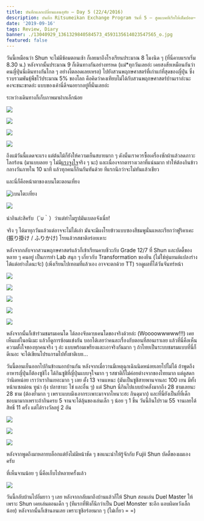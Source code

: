 ```yaml
---
title: บันทึกแลกเปลี่ยนแดนอุทัย — Day 5 (22/4/2016)
description: บันทึก Ritsumeikan Exchange Program วันที่ 5 — สูดแบคทีเรียให้เต็มปอด~
date: '2019-09-16'
tags: Review, Diary
banner: ./13040929_1361329840584573_4593135614023547565_o.jpg
featured: false
---
```


วันนี้เหมือนว่า Shun จะไม่มีซ้อมตอนเช้า ก็เลยมาถึงโรงเรียนประมาณ 8 โมงนิด ๆ (ที่นี่คาบแรกเริ่ม 8.30 น.) หลังจากนั้นประมาณ 9 ก็เดินทางกันอย่างทรหด (แม่*ทุกวันเลยอ่ะ เคยสงสัยเหมือนกันว่าคนญี่ปุ่นนี่เดินทางกันไกล ๆ อย่างงี้ตลอดเลยเหรอ) ไปยังสวนพฤกษศาสตร์ที่เก่าแก่ที่สุดของญี่ปุ่น ซึ่งรวบรวมพันธุ์พืชไว้ประมาณ 5% ของโลก คือคิดว่าคงเทียบไม่ได้กับสวนพฤกษศาสตร์บ้านเราอ่ะนะ คงจะชนะขาดอ่ะ แบบของเค้านี่ดีจนอยากอยู่ที่นั่นเลยอ่ะ

ระหว่างเดินทางก็เก็บภาพมาฝากเล็กน้อย

![](13041240_1361329743917916_7012374122419252284_o.jpg)

![](13055190_1361329837251240_2517070425199658213_o.jpg)

![](13063449_1361329977251226_3472268095034261657_o.jpg)

![](13064471_1361330240584533_4755404806127091171_o.jpg)

ถึงแม้วันนี้แดดจะแรง แต่ต้นไม้ก็ยังให้ความเย็นสบายมาก ๆ ดังนั้นเราควรซื้อเครื่องซักผ้าแล้วลดภาวะโลกร้อน (มาแบบลอย ๆ ไม่มี[แรงจูงใจ](https://blog.utopiabeam.dev/rits-exchange-day-4/)จริง ๆ นะ) และเนื่องจากตารางเวลาที่แน่นมาก ทำให้ต้องกินข้าวกลางวันภายใน 10 นาที แล้วทุกคนก็กินกันทันด้วย ทีแรกนึกว่าจะไม่ทันแล้วเชียว

และนี่ก็คือหน้าตาของเบนโตะตอนเที่ยง

![เบนโตะเที่ยง](13055054_1361330333917857_7453568783842028190_o.jpg)

![](13115974_1021148847966832_2397535141502439569_o.jpg)

น่ากินล่ะสิครับ（´υ｀）ว่าแต่ทำไมรูปมันเบลอจังเนี่ย!

จริง ๆ ได้มาทุกวันแล้วแต่อาจจะไม่ได้เล่า มันจะมีผงโรยข้าวแบบซองสีชมพูนั่นแหละเรียกว่าฟูริคาเคะ (振り掛け / ふりかけ) โรยแล้วรสชาติอร่อยเหาะ

หลังจากกลับจากสวนพฤกษศาสตร์แล้วก็เข้าเรียนคาบชีวะกับ Grade 12/7 ที่ Shun และบัดดี้ของหลาย ๆ คนอยู่ เป็นการทำ Lab สนุก ๆ เกี่ยวกับ Transformation ของยีน (ไม่ใช่หุ่นยนต์แปลงร่างได้แต่อย่างใดนะจ้ะ) (เพิ่งเรียนไปเทอมที่แล้วเอง อาจจะตกด้วย TT) รอดูผลที่ได้วันจันทร์หน้า

![](13064465_1361330420584515_1966272213027383247_o.jpg)

![](13086891_1361330433917847_8822222570418711230_o.jpg)

![](13041383_1361330453917845_8214805685227693135_o.jpg)

![](13041093_1361330620584495_6654727046611256959_o.jpg)

![](13076793_1361330617251162_2953717789237268538_n.jpg)

หลังจากนั้นก็เข้าร่วมชมรมเคนโด ได้ลองจับดาบเคนโดของจริงด้วยล่ะ (Woooowwwww!!!) เคยเห็นแต่ในอนิเมะ แล้วก็ดูการซ้อมแข่งกัน บอกได้เลยว่าคนละเรื่องกับตอนที่สอนเราเลย แล้วที่นี่คือเห็นความตั้งใจของทุกคนจริง ๆ อ่ะ แบบพร้อมเพรียงและเอาจริงกันมาก ๆ ถ้าไทยเป็นระบบชมรมแบบที่นี่ก็ดีเนอะ จะได้เขียนโปรแกรมไปทั้งชาติเบย...

วันนี้ตอนเย็นออกไปกินข้างนอกบ้านกัน หลังจากเมื่อวานมีเหตุฉุกเฉินนิดหน่อยเลยไปไม่ได้ ถ้าพูดถึงอาหารญี่ปุ่นก็ต้องซูชิไง ได้กินซูชิที่ญี่ปุ่นแบบจุใจมาก ๆ รสชาติก็ไม่ค่อยต่างจากของไทยมาก แต่ดูสดกว่านิดหน่อย เราว่าเรากินเยอะมาก ๆ เลย ตั้ง 13 จานแหนะ (มันเป็นซูชิสายพานจานละ 100 เยน มีทั้งหน้าแซลม่อน ทูน่า กุ้ง ปลาซาบะ ไข่ และอื่น ๆ) แต่ Shun นี่กินไปแบบบ้าคลั่งมากถึง 28 ชามเลยนะ 28 ชาม (ต้องย้ำมาก ๆ เพราะแบบมึงเอากระเพาะมาจากไหนวะฮะ กินดุมาก) และที่นี่ยังเป็นที่ที่เด็กชอบมามากเพราะถ้ากินครบ 5 จานจะได้ลุ้นของเล่นเล็ก ๆ น้อย ๆ 1 ชิ้น วันนี้กินไปรวม 55 จานเลยได้สิทธิ์ 11 ครั้ง แต่ได้รางวัลอยู่ 2 อัน

![](13055776_1361330687251155_7391557832125218497_o.jpg)

![](13048211_1361330707251153_257201154822763967_o.jpg)

![](13055280_1361330823917808_8869773188616129760_o.jpg)

หลังจากพูดถึงมาหลายบล็อกแต่ยังไม่มีหน้าชัด ๆ ขอแนะนำให้รู้จักกับ Fujii Shun บัดดี้ของผมเองครับ

ที่เห็นจานน้อย ๆ นี่คือเก็บไปหลายครั้งแล้ว

![](13086662_1361331150584442_8145389050483047220_o.jpg)

วันนี้กลับบ้านไปอิ่มยาว ๆ เลย หลังจากกลับมาถึงบ้านแล้วก็ให้ Shun สอนเล่น Duel Master ให้ เพราะ Shun เคยเล่นตอนเด็ก ๆ (ทีแรกที่ฟังก็นึกว่าเป็น Duel Monster ซะอีก แอบผิดหวังเล็กน้อย) หลังจากนั้นก็เข้านอนเลย เพราะซูชิอร่อยมาก ๆ (ไม่เกี่ยว = =)